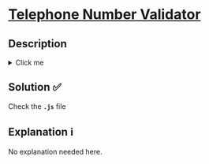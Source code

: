 # [Telephone Number Validator](https://www.freecodecamp.org/learn/javascript-algorithms-and-data-structures/javascript-algorithms-and-data-structures-projects/telephone-number-validator)

## Description

<details>

 <summary>Click me</summary>
 
 Return `true` if the passed string looks like a valid US phone number.

The user may fill out the form field any way they choose as long as it has the format of a valid US number. The following are examples of valid formats for US numbers (refer to the tests below for other variants):

```
555-555-5555
(555)555-5555
(555) 555-5555
555 555 5555
5555555555
1 555 555 5555
```

For this challenge you will be presented with a string such as `800-692-7753` or `8oo-six427676;laskdjf`. Your job is to validate or reject the US phone number based on any combination of the formats provided above. The area code is required. If the country code is provided, you must confirm that the country code is `1`. Return `true` if the string is a valid US phone number; otherwise return `false`.

 </details>

## Solution ✅

Check the **`.js`** file

## Explanation ℹ

No explanation needed here.
